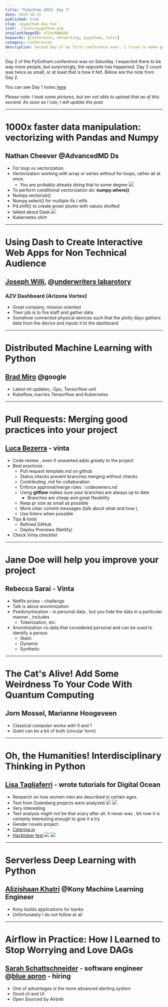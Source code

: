 ```yaml
---
title: "PyGotham 2019: Day 2"
date: 2019-10-15
published: true
slug: /pygotham-day-two
icon: ./icons/pygotham.png
unsplashImageID: uf2nnANWa8Q
keywords: [conference, networking, pygotham, talks]
category: Conferences
description: Second Day of my first conference ever. I tried to make good notes during the talks I attended.
---
```


Day 2 of the PyGotham conference was on Saturday. I expected there to be way more people, but surprisingly, the opposite has happened. Day 2 count was twice as small, or at least that is how it felt. Below are the note from Day 2.

You can see Day 1 notes [here](pygotham-2019-day-1)

_Please note: I took some pictures, but am not able to upload that as of this second. As soon as I can, I will update the post._

***
# 1000x faster data manipulation: vectorizing with Pandas and Numpy
## Nathan Cheever @AdvancedMD Ds
* For loop vs vectorization
* Vectorization working with array or series without for loops, rather all at once.
  * You are probably already doing that to some degree
![](:/b23a07d5afaf400ba0fd737f5d3635d9)
* To perform conditional vectorization do: **numpy.where()**
* Numpy.vectorize()
* Numpy.select() for multiple ifs / elifs
* Pd.shift() to create anoer plumn with values shofted
* talked about Dask
![](:/03c78c4c72d2410580e3d76971dbe31b)
* Kubernetes shirt

***
# Using Dash to Create Interactive Web Apps for Non Technical Audience
## [Joseph Willi](https://www.linkedin.com/in/joseph-willi-38b7883b/), @[underwriters labarotory](https://www.ul.com/)
### AZV Dashboard (Arizona Vortex)
* Great company, mission oriented
* Their job is to fire staff and gather data
* Somehow connected physical devices such that the plotly days gathers data from the device and inputs it to the dashboard

***
# Distributed Machine Learning with Python
## [Brad Miro](http://https://www.linkedin.com/in/brad-miro/) @google
* Latest ml updates,: Gpu, Tensorflow unit
* Kubeflow, marries Tensorflow and Kubernetes

***
# Pull Requests: Merging good practices into your project
## [Luca Bezerra](mailto:lucabezerra@gmail.com) - vinta
* Code review , even if unwanted adds greatly to the project
* Best practices:
  * Pull request template.md on github
  * Status checks prevent branches merging without checks
  * Contributing .md for collaboration
  * Enforce approval/merge rules : codeowners.nd
  * Using **gitflow** makes sure your branches are always up to date
    * Branches are cheap and great flexibility
  * Keep pr size as small as possible
  * More clear commit messages (talk about what and how ),
  * Use linters when possible
* Tips & tools
  * Refined GitHub
  * Deploy Previews (Netlify)
* Check Vinta checklist

***
# Jane Doe will help you improve your project
## Rebecca Sarai - Vinta
* Netflix prizes - challenge
* Talk is about anonimization
* Psedonymization - is personal data , but you hide the data in a particular manner , includes
  * Tokenization, etc.
* Anonimization no data that considered personal and can be sued to identify a person
  * Static
  * Dynamic
  * Synthetic

***
# The Cat's Alive! Add Some Weirdness To Your Code With Quantum Computing
## Jorn Mossel, Marianne Hoogeveen
* Classical computer works with 0 and 1
* Qubit can be a bit of both (circular form)

***
# Oh, the Humanities! Interdisciplinary Thinking in Python
## [Lisa Tagliaferri](https://lisatagliaferri.org) - wrote tutorials for Digital Ocean
* Research on how women men are described in certain ages.
* Text from Gutenberg projects were analyzed
![](:/bf1b9b19636b4093b3cee8581abb9675)
![](:/d49648d23fae4ef7bb43287f268300c2)
* Very interesting
* Text analysis might not be that scary after all. It never was , bit now it is certainly interesting enough to give it a try
* Gender novels project
* [Caterina.io](https://Caterina.io)
* [Hacktober fest](https://hacktoberfest.digitalocean.com/)
![](:/e4f283ac93024fd7905b719db3445646)
![](:/2002af42ab4d4562a092fb0005dcd8d4)

***
# Serverless Deep Learning with Python
## [Alizishaan Khatri](https://www.linkedin.com/in/alizishaan-khatri-32a20637/) @Kony Machine Learning Engineer
* Kony builds applications for banks
* Unfortunately I do not follow at all

***
# Airflow in Practice: How I Learned to Stop Worrying and Love DAGs
## [Sarah Schattschneider](https://www.linkedin.com/in/sarahschattschneider/) - software engineer @[blue apron](https://www.blueapron.com/) - hiring
* One of advantages is the more advanced alerting system
* Good cli and UI
* Open Sourced by Airbnb
